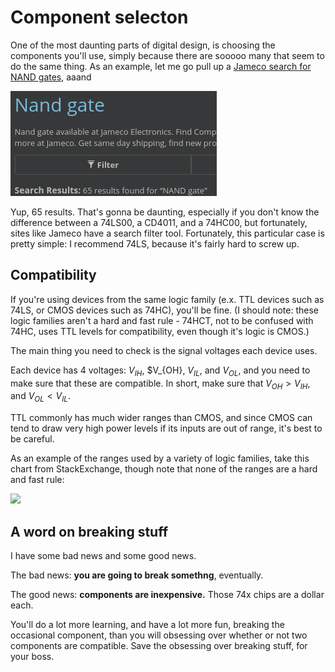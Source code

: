 # Component selecton

One of the most daunting parts of digital design, is choosing the components you'll use, simply because there
are sooooo many that seem to do the same thing.  As an example, let me go pull up a [Jameco search for NAND gates](https://www.jameco.com/shop/StoreCatalogDrillDownView?langId=-1&storeId=10001&catalogId=10001&freeText=NAND%20gate&search_type=jamecoall), aaand

<img src="/images/jameco_nand_search.png" />

Yup, 65 results.  That's gonna be daunting,
especially if you don't know the difference between a 74LS00, a CD4011, and a
74HC00, but fortunately, sites like
Jameco have a search filter tool.  Fortunately, this particular case is pretty simple: I recommend
74LS, because it's fairly hard to screw up.

## Compatibility

If you're using devices from the same logic family (e.x. TTL devices such as 74LS, or CMOS devices such as 74HC),
you'll be fine.  (I should note: these logic families aren't a hard and fast rule - 74HCT, not to
be confused with 74HC, uses TTL levels for compatibility, even though it's logic is CMOS.)

The main thing you need to check is the
signal voltages each device uses.

Each device has 4 voltages: $V_{IH}$, $V_{OH},
$V_{IL}$, and $V_{OL}$, and you need to make
sure that these are compatible.  In short,
make sure that $V_{OH}>V_{IH}$, and 
$V_{OL}<V_{IL}$.

TTL commonly has much wider ranges than CMOS, and since CMOS can tend to draw very high power levels if its inputs
are out of range, it's best to be careful.  

As an example of the ranges used by a variety of logic families, take this chart from StackExchange, though note
that none of the ranges are a hard and fast rule:

<img src="https://i.stack.imgur.com/au4vN.png" />

## A word on breaking stuff

I have some bad news and some good news.

The bad news: **you are going to break somethng**, eventually.

The good news: **components are inexpensive.**  Those 74x chips are a dollar each.

You'll do a lot more learning, and have a lot more fun, breaking the occasional
component, than you will obsessing over whether or not two components are compatible.
Save the obsessing over breaking stuff, for your boss.